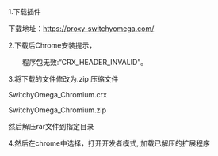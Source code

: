 1.下载插件

下载地址：https://proxy-switchyomega.com/

2.下载后Chrome安装提示，

　　程序包无效:“CRX_HEADER_INVALID”。

3.将下载的文件修改为.zip 压缩文件

SwitchyOmega_Chromium.crx 

SwitchyOmega_Chromium.zip

然后解压rar文件到指定目录

4.然后在chrome中选择，打开开发者模式, 加载已解压的扩展程序
